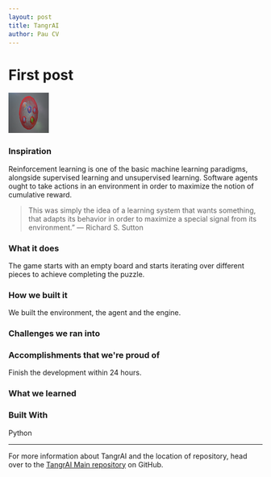 ```yaml
---
layout: post
title: TangrAI
author: Pau CV
---
```

# First post
<a href="https://github.com/paucutrina/HackathonUC">
    <img src="images/logo.png" alt="Logo" width="80" height="80" class="center">
</a>
  
### Inspiration
Reinforcement learning is one of the basic machine learning paradigms, alongside supervised learning and unsupervised learning. Software agents ought to take actions in an environment in order to maximize the notion of cumulative reward. 

> This was simply the idea of a learning system that wants something, that adapts its behavior in order to maximize a special signal from its environment.” — Richard S. Sutton


### What it does
The game starts with an empty board and starts iterating over different pieces to achieve completing the puzzle.

### How we built it
We built the environment, the agent and the engine. 

### Challenges we ran into

### Accomplishments that we're proud of
Finish the development within 24 hours.

### What we learned


### Built With
Python


----
 For more information about TangrAI and the location of repository, head over to the [TangrAI Main repository](https://github.com/4quarks/HackathonUC) on GitHub.
